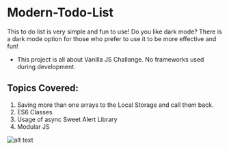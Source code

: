 
# Modern-Todo-List
This to do list is very simple and fun to use! Do you like dark mode? There is a dark mode option for those who prefer to use it to be more effective and fun!

* This project is all about Vanilla JS Challange. No frameworks used during development.

## Topics Covered:
1. Saving more than one arrays to the Local Storage and call them back.
2. ES6 Classes
3. Usage of async Sweet Alert Library
4. Modular JS


![alt text](https://github.com/[slex1one-Musdy]/[Modern-Todo-List]/[master]/[blob]/Designs/Design-2.png?raw=true)

